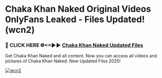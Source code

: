 # Chaka Khan Naked Original Videos 0nlyFans Leaked - Files Updated! (wcn2)

<h3>🔴 CLICK HERE 🌐==►► <a href="https://tinyurl.com/yckcrads" rel="nofollow">Chaka Khan Naked Updated Files</a></h3>

Get Chaka Khan Naked and all content. Now you can access all videos and pictures of Chaka Khan Naked. New Updated Files 2025!

[![wcn2](https://i.imgur.com/hpKpOFt.gif)](https://tinyurl.com/yckcrads)
